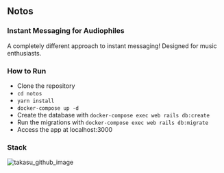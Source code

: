 Notos
---
### Instant Messaging for Audiophiles

A completely different approach to instant messaging! Designed for music enthusiasts.

### How to Run
* Clone the repository
* `cd notos`
* `yarn install`
* `docker-compose up -d`
* Create the database with `docker-compose exec web rails db:create`
* Run the migrations with `docker-compose exec web rails db:migrate`
* Access the app at localhost:3000

### Stack
![takasu_github_image](https://user-images.githubusercontent.com/50502021/177503462-7c89f209-9474-457f-ad40-e75a3b15f68f.png)
